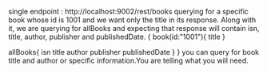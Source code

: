 single endpoint :  http://localhost:9002/rest/books
querying for a specific book whose id is 1001 and we want only the title in its response. Along with it, we are querying for allBooks and expecting that response will contain isn, title, author, publisher and publishedDate.
{
 book(id:"1001"){
 title
 }

 allBooks{
 isn
 title
 author
 publisher
 publishedDate
 }
}
you can query for book title and author or specific information.You are telling what you will need.